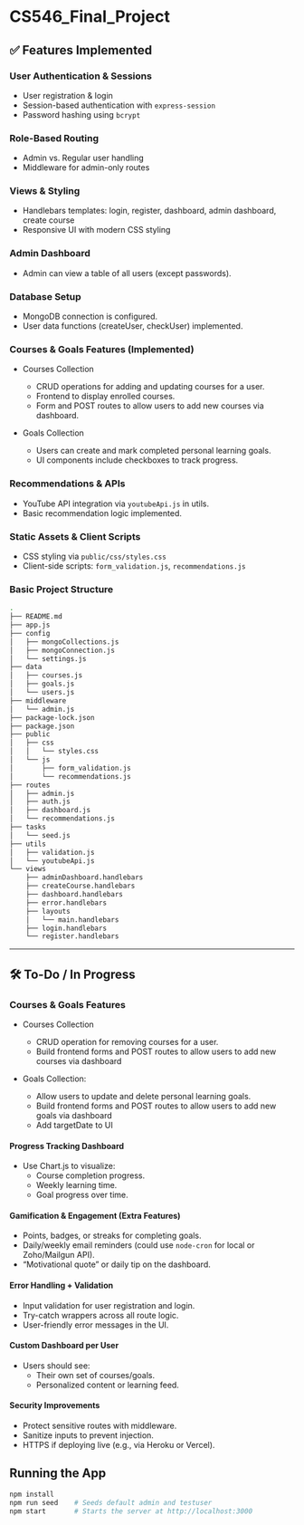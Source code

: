 # CS546_Final_Project

## ✅ Features Implemented

### User Authentication & Sessions

- User registration & login
- Session-based authentication with `express-session`
- Password hashing using `bcrypt`

### Role-Based Routing

- Admin vs. Regular user handling
- Middleware for admin-only routes

### Views & Styling

- Handlebars templates: login, register, dashboard, admin dashboard, create course
- Responsive UI with modern CSS styling

### Admin Dashboard

- Admin can view a table of all users (except passwords).

### Database Setup

- MongoDB connection is configured.
- User data functions (createUser, checkUser) implemented.

### Courses & Goals Features (Implemented)

- Courses Collection  
  - CRUD operations for adding and updating courses for a user.  
  - Frontend to display enrolled courses.  
  - Form and POST routes to allow users to add new courses via dashboard.

- Goals Collection  
  - Users can create and mark completed personal learning goals.  
  - UI components include checkboxes to track progress.

### Recommendations & APIs

- YouTube API integration via `youtubeApi.js` in utils.
- Basic recommendation logic implemented.

### Static Assets & Client Scripts

- CSS styling via `public/css/styles.css`
- Client-side scripts: `form_validation.js`, `recommendations.js`
  
### Basic Project Structure

```bash
.
├── README.md
├── app.js
├── config
│   ├── mongoCollections.js
│   ├── mongoConnection.js
│   └── settings.js
├── data
│   ├── courses.js
│   ├── goals.js
│   └── users.js
├── middleware
│   └── admin.js
├── package-lock.json
├── package.json
├── public
│   ├── css
│   │   └── styles.css
│   └── js
│       ├── form_validation.js
│       └── recommendations.js
├── routes
│   ├── admin.js
│   ├── auth.js
│   ├── dashboard.js
│   └── recommendations.js
├── tasks
│   └── seed.js
├── utils
│   ├── validation.js
│   └── youtubeApi.js
└── views
    ├── adminDashboard.handlebars
    ├── createCourse.handlebars
    ├── dashboard.handlebars
    ├── error.handlebars
    ├── layouts
    │   └── main.handlebars
    ├── login.handlebars
    └── register.handlebars
```

---

## 🛠️ To-Do / In Progress

### Courses & Goals Features

- Courses Collection

  - CRUD operation for removing courses for a user.
  - Build frontend forms and POST routes to allow users to add new courses via dashboard

- Goals Collection:
  - Allow users to update and delete personal learning goals.
  - Build frontend forms and POST routes to allow users to add new goals via dashboard
  - Add targetDate to UI

#### Progress Tracking Dashboard

- Use Chart.js to visualize:
  - Course completion progress.
  - Weekly learning time.
  - Goal progress over time.
  
#### Gamification & Engagement (Extra Features)

- Points, badges, or streaks for completing goals.
- Daily/weekly email reminders (could use `node-cron` for local or Zoho/Mailgun API).
- “Motivational quote” or daily tip on the dashboard.

#### Error Handling + Validation

- Input validation for user registration and login.
- Try-catch wrappers across all route logic.
- User-friendly error messages in the UI.

#### Custom Dashboard per User

- Users should see:
  - Their own set of courses/goals.
  - Personalized content or learning feed.
  
#### Security Improvements

- Protect sensitive routes with middleware.
- Sanitize inputs to prevent injection.
- HTTPS if deploying live (e.g., via Heroku or Vercel).

## Running the App

```bash
npm install
npm run seed    # Seeds default admin and testuser
npm start       # Starts the server at http://localhost:3000
```
